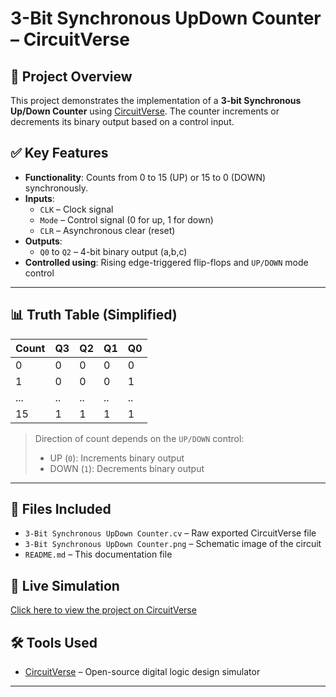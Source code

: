 # 3-Bit Synchronous UpDown Counter – CircuitVerse

## 🧠 Project Overview
This project demonstrates the implementation of a **3-bit Synchronous Up/Down Counter** using [CircuitVerse](https://circuitverse.org). The counter increments or decrements its binary output based on a control input.

## ✅ Key Features
- **Functionality**: Counts from 0 to 15 (UP) or 15 to 0 (DOWN) synchronously.
- **Inputs**:
  - `CLK` – Clock signal
  - `Mode` – Control signal (0 for up, 1 for down)
  - `CLR` – Asynchronous clear (reset)
- **Outputs**:
  - `Q0` to `Q2` – 4-bit binary output (a,b,c)
- **Controlled using**: Rising edge-triggered flip-flops and `UP/DOWN` mode control

---

## 📊 Truth Table (Simplified)

| Count | Q3 | Q2 | Q1 | Q0 |
|-------|----|----|----|----|
| 0     | 0  | 0  | 0  | 0  |
| 1     | 0  | 0  | 0  | 1  |
| ...   | .. | .. | .. | .. |
| 15    | 1  | 1  | 1  | 1  |

> Direction of count depends on the `UP/DOWN` control:
> - UP (`0`): Increments binary output
> - DOWN (`1`): Decrements binary output

---

## 📂 Files Included
- `3-Bit Synchronous UpDown Counter.cv` – Raw exported CircuitVerse file
- `3-Bit Synchronous UpDown Counter.png` – Schematic image of the circuit
- `README.md` – This documentation file

## 🔗 Live Simulation
[Click here to view the project on CircuitVerse](https://circuitverse.org/simulator/edit/YOUR_PROJECT_ID)

## 🛠 Tools Used
- [CircuitVerse](https://circuitverse.org) – Open-source digital logic design simulator

---
